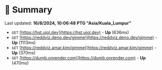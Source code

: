# 📖 Summary
Last updated: **16/8/2024, 10:06:48 PTG "Asia/Kuala_Lumpur"**

- `GET` [https://hst.ujol.dev](https://hst.ujol.dev) - **Up** (636ms)
- `GET` [https://reddviz.deno.dev/gimme](https://reddviz.deno.dev/gimme) - **Up** (1113ms)
- `GET` [https://reddviz.amar.kim/gimme](https://reddviz.amar.kim/gimme) - **Up** (370ms)
- `GET` [https://dumb.onrender.com](https://dumb.onrender.com) - **Up** (470ms)
